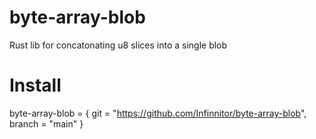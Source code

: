 # byte-array-blob
Rust lib for concatonating u8 slices into a single blob

# Install
byte-array-blob = { git = "https://github.com/Infinnitor/byte-array-blob", branch = "main" }
